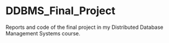 # DDBMS_Final_Project
Reports and code of the final project in my Distributed Database Management Systems course.
